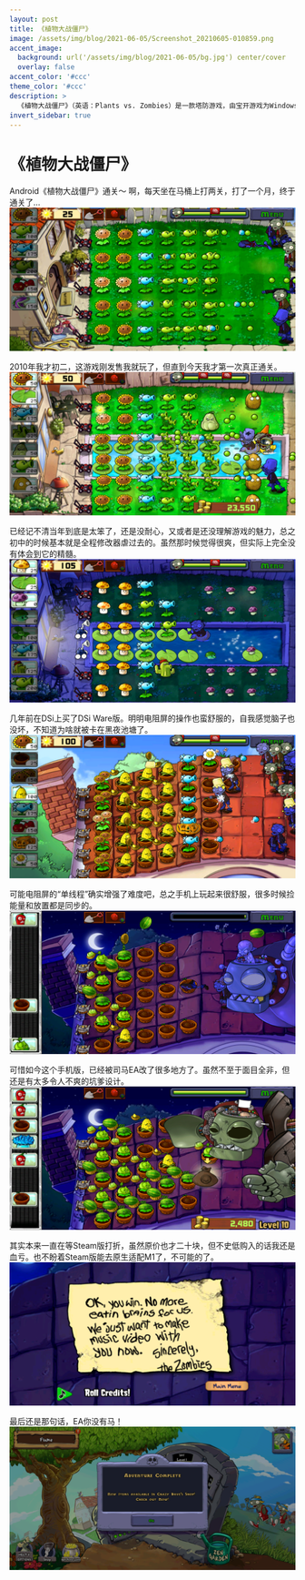 ```yaml
---
layout: post
title: 《植物大战僵尸》
image: /assets/img/blog/2021-06-05/Screenshot_20210605-010859.png
accent_image: 
  background: url('/assets/img/blog/2021-06-05/bg.jpg') center/cover
  overlay: false
accent_color: '#ccc'
theme_color: '#ccc'
description: >
  《植物大战僵尸》（英语：Plants vs. Zombies）是一款塔防游戏，由宝开游戏为Windows、Mac OS X、xbox 360及iOS系统开发。<br>游戏于2009年5月5日发售。目前在PC上同时有普通版、年度版、Adobe Flash动画缩减版及人人网社区版等多个版本。其续作《植物大战僵尸2》在2013年8月15日登陆iOS系统。
invert_sidebar: true
---
```


# 《植物大战僵尸》

Android《植物大战僵尸》通关～
啊，每天坐在马桶上打两关，打了一个月，终于通关了…
![](/assets/img/blog/2021-06-05/Screenshot_20210509-013651.png)

2010年我才初二，这游戏刚发售我就玩了，但直到今天我才第一次真正通关。
![](/assets/img/blog/2021-06-05/Screenshot_20210525-225735.png)

已经记不清当年到底是太笨了，还是没耐心，又或者是还没理解游戏的魅力，总之初中的时候基本就是全程修改器虐过去的。虽然那时候觉得很爽，但实际上完全没有体会到它的精髓。
![](/assets/img/blog/2021-06-05/Screenshot_20210529-231241.png)

几年前在DSi上买了DSi Ware版。明明电阻屏的操作也蛮舒服的，自我感觉脑子也没坏，不知道为啥就被卡在黑夜池塘了。
![](/assets/img/blog/2021-06-05/Screenshot_20210605-004237.png)

可能电阻屏的“单线程”确实增强了难度吧，总之手机上玩起来很舒服，很多时候捡能量和放置都是同步的。
![](/assets/img/blog/2021-06-05/Screenshot_20210605-005814.png)

可惜如今这个手机版，已经被司马EA改了很多地方了。虽然不至于面目全非，但还是有太多令人不爽的坑爹设计。
![](/assets/img/blog/2021-06-05/Screenshot_20210605-010509.png)

其实本来一直在等Steam版打折，虽然原价也才二十块，但不史低购入的话我还是血亏。也不盼着Steam版能去原生适配M1了，不可能的了。
![](/assets/img/blog/2021-06-05/Screenshot_20210605-010532.png)

最后还是那句话，EA你没有马！
![](/assets/img/blog/2021-06-05/Screenshot_20210605-010551.png)

